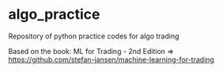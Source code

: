 # algo_practice

Repository of python practice codes for algo trading

Based on the book: ML for Trading - 2nd Edition
=> https://github.com/stefan-jansen/machine-learning-for-trading
